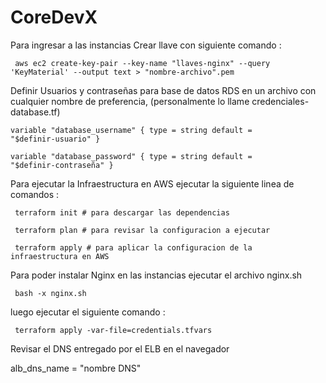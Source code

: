 # CoreDevX


Para ingresar  a las instancias Crear llave  con siguiente comando : 


<code> aws ec2 create-key-pair --key-name "llaves-nginx" --query 'KeyMaterial' --output text > "nombre-archivo".pem </code>

Definir Usuarios y contraseñas para base de datos RDS en un archivo con cualquier nombre de preferencia, (personalmente lo llame credenciales-database.tf)

<code>variable "database_username" {
  type    = string
  default = "$definir-usuario"
}</code>

<code>variable "database_password" {
  type    = string
  default = "$definir-contraseña"
}</code>

Para ejecutar la Infraestructura en AWS ejecutar la siguiente linea de comandos : 

<code> terraform init # para descargar las dependencias </code>

<code> terraform plan # para revisar la configuracion a ejecutar </code>

<code> terraform apply # para aplicar la configuracion de la infraestructura en AWS </code>


Para poder instalar Nginx en las instancias ejecutar el archivo nginx.sh 

<code> bash -x nginx.sh </code>

luego ejecutar el siguiente comando :

<code> terraform apply -var-file=credentials.tfvars </code>


Revisar el DNS entregado por el ELB en el navegador

alb_dns_name =  "nombre DNS" 
